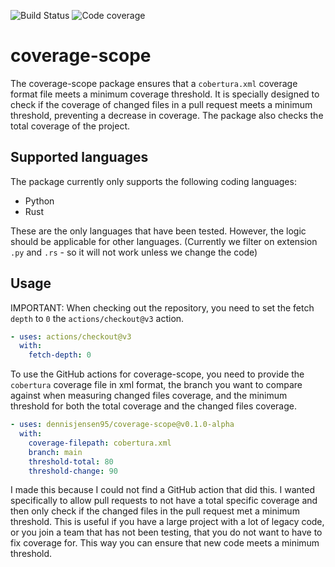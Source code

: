 <!-- Badge ci build ci.yml -->
![Build Status](https://github.com/DennisJensen95/coverage-scope/actions/workflows/ci.yml/badge.svg)
![Code coverage](https://img.shields.io/endpoint?url=https://gist.githubusercontent.com/DennisJensen95/2b7862c80c14d562c8659e1283543190/raw/coverage-scope.json)

# coverage-scope

The coverage-scope package ensures that a `cobertura.xml` coverage format file
meets a minimum coverage threshold. It is specially designed to check if the
coverage of changed files in a pull request meets a minimum threshold,
preventing a decrease in coverage. The package also checks the total coverage of
the project.

## Supported languages

The package currently only supports the following coding languages:

- Python
- Rust

These are the only languages that have been tested. However, the logic should be
applicable for other languages. (Currently we filter on extension `.py` and
`.rs` - so it will not work unless we change the code)

## Usage

IMPORTANT: When checking out the repository, you need to set the fetch `depth`
to `0` the `actions/checkout@v3` action.

```yaml
- uses: actions/checkout@v3
  with:
    fetch-depth: 0
```

To use the GitHub actions for coverage-scope, you need to provide the
`cobertura` coverage file in xml format, the branch you want to compare against
when measuring changed files coverage, and the minimum threshold for both the
total coverage and the changed files coverage.

```yaml
- uses: dennisjensen95/coverage-scope@v0.1.0-alpha
  with: 
    coverage-filepath: cobertura.xml
    branch: main
    threshold-total: 80
    threshold-change: 90
```

I made this because I could not find a GitHub action that did this. I wanted
specifically to allow pull requests to not have a total specific coverage and
then only check if the changed files in the pull request met a minimum
threshold. This is useful if you have a large project with a lot of legacy code,
or you join a team that has not been testing, that you do not want to have to fix
coverage for. This way you can ensure that new code meets a minimum threshold.
